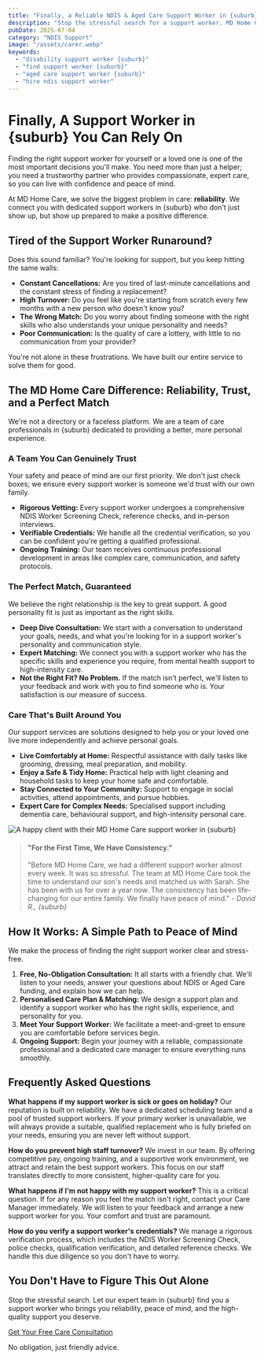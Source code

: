 ```yaml
---
title: "Finally, a Reliable NDIS & Aged Care Support Worker in {suburb}"
description: "Stop the stressful search for a support worker. MD Home Care provides experienced, compassionate, and reliable NDIS & Aged Care support in {suburb}. Get your free, no-obligation consultation today."
pubDate: 2025-07-04
category: "NDIS Support"
image: "/assets/carer.webp"
keywords:
  - "disability support worker {suburb}"
  - "find support worker {suburb}"
  - "aged care support worker {suburb}"
  - "hire ndis support worker"
---
```


# Finally, A Support Worker in {suburb} You Can Rely On

Finding the right support worker for yourself or a loved one is one of the most important decisions you'll make. You need more than just a helper; you need a trustworthy partner who provides compassionate, expert care, so you can live with confidence and peace of mind.

At MD Home Care, we solve the biggest problem in care: **reliability**. We connect you with dedicated support workers in {suburb} who don't just show up, but show up prepared to make a positive difference.

## Tired of the Support Worker Runaround?

Does this sound familiar? You're looking for support, but you keep hitting the same walls:

*   **Constant Cancellations:** Are you tired of last-minute cancellations and the constant stress of finding a replacement?
*   **High Turnover:** Do you feel like you're starting from scratch every few months with a new person who doesn't know you?
*   **The Wrong Match:** Do you worry about finding someone with the right skills who also understands your unique personality and needs?
*   **Poor Communication:** Is the quality of care a lottery, with little to no communication from your provider?

You're not alone in these frustrations. We have built our entire service to solve them for good.

## The MD Home Care Difference: Reliability, Trust, and a Perfect Match

We're not a directory or a faceless platform. We are a team of care professionals in {suburb} dedicated to providing a better, more personal experience.

### A Team You Can Genuinely Trust
Your safety and peace of mind are our first priority. We don't just check boxes; we ensure every support worker is someone we'd trust with our own family.
*   **Rigorous Vetting:** Every support worker undergoes a comprehensive NDIS Worker Screening Check, reference checks, and in-person interviews.
*   **Verifiable Credentials:** We handle all the credential verification, so you can be confident you're getting a qualified professional.
*   **Ongoing Training:** Our team receives continuous professional development in areas like complex care, communication, and safety protocols.

### The Perfect Match, Guaranteed
We believe the right relationship is the key to great support. A good personality fit is just as important as the right skills.
*   **Deep Dive Consultation:** We start with a conversation to understand your goals, needs, and what you're looking for in a support worker's personality and communication style.
*   **Expert Matching:** We connect you with a support worker who has the specific skills and experience you require, from mental health support to high-intensity care.
*   **Not the Right Fit? No Problem.** If the match isn't perfect, we'll listen to your feedback and work with you to find someone who is. Your satisfaction is our measure of success.

### Care That's Built Around You
Our support services are solutions designed to help you or your loved one live more independently and achieve personal goals.

*   **Live Comfortably at Home:** Respectful assistance with daily tasks like grooming, dressing, meal preparation, and mobility.
*   **Enjoy a Safe & Tidy Home:** Practical help with light cleaning and household tasks to keep your home safe and comfortable.
*   **Stay Connected to Your Community:** Support to engage in social activities, attend appointments, and pursue hobbies.
*   **Expert Care for Complex Needs:** Specialised support including dementia care, behavioural support, and high-intensity personal care.

![A happy client with their MD Home Care support worker in {suburb}](/assets/disabled%20carer.webp)

> #### **"For the First Time, We Have Consistency."**
>
> "Before MD Home Care, we had a different support worker almost every week. It was so stressful. The team at MD Home Care took the time to understand our son's needs and matched us with Sarah. She has been with us for over a year now. The consistency has been life-changing for our entire family. We finally have peace of mind." - *David R., {suburb}*

## How It Works: A Simple Path to Peace of Mind

We make the process of finding the right support worker clear and stress-free.

1.  **Free, No-Obligation Consultation:** It all starts with a friendly chat. We'll listen to your needs, answer your questions about NDIS or Aged Care funding, and explain how we can help.
2.  **Personalised Care Plan & Matching:** We design a support plan and identify a support worker who has the right skills, experience, and personality for you.
3.  **Meet Your Support Worker:** We facilitate a meet-and-greet to ensure you are comfortable before services begin.
4.  **Ongoing Support:** Begin your journey with a reliable, compassionate professional and a dedicated care manager to ensure everything runs smoothly.

## Frequently Asked Questions

**What happens if my support worker is sick or goes on holiday?**
Our reputation is built on reliability. We have a dedicated scheduling team and a pool of trusted support workers. If your primary worker is unavailable, we will always provide a suitable, qualified replacement who is fully briefed on your needs, ensuring you are never left without support.

**How do you prevent high staff turnover?**
We invest in our team. By offering competitive pay, ongoing training, and a supportive work environment, we attract and retain the best support workers. This focus on our staff translates directly to more consistent, higher-quality care for you.

**What happens if I'm not happy with my support worker?**
This is a critical question. If for any reason you feel the match isn't right, contact your Care Manager immediately. We will listen to your feedback and arrange a new support worker for you. Your comfort and trust are paramount.

**How do you verify a support worker's credentials?**
We manage a rigorous verification process, which includes the NDIS Worker Screening Check, police checks, qualification verification, and detailed reference checks. We handle this due diligence so you don't have to worry.

## You Don't Have to Figure This Out Alone

Stop the stressful search. Let our expert team in {suburb} find you a support worker who brings you reliability, peace of mind, and the high-quality support you deserve.

<div class="cta-button-container">
<a href="/contact" class="cta-button">Get Your Free Care Consultation</a>
<p class="cta-subtext">No obligation, just friendly advice.</p>
</div>

‍
